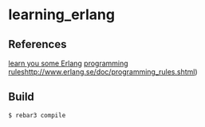 # learning_erlang

## References
[learn you some Erlang](http://learnyousomeerlang.com/content)
[programming rules]()http://www.erlang.se/doc/programming_rules.shtml)

## Build


    $ rebar3 compile
